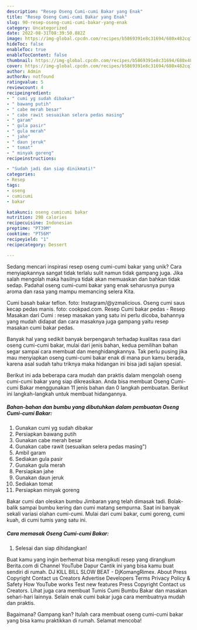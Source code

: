 ```yaml
---
description: "Resep Oseng Cumi-cumi Bakar yang Enak"
title: "Resep Oseng Cumi-cumi Bakar yang Enak"
slug: 90-resep-oseng-cumi-cumi-bakar-yang-enak
category: Uncategorized
date: 2022-08-31T08:39:50.882Z
image: https://img-global.cpcdn.com/recipes/b5869391e8c31694/680x482cq70/oseng-cumi-cumi-bakar-foto-resep-utama.jpg
hideToc: false
enableToc: true
enableTocContent: false
thumbnail: https://img-global.cpcdn.com/recipes/b5869391e8c31694/680x482cq70/oseng-cumi-cumi-bakar-foto-resep-utama.jpg
cover: https://img-global.cpcdn.com/recipes/b5869391e8c31694/680x482cq70/oseng-cumi-cumi-bakar-foto-resep-utama.jpg
author: Admin
authorAv: notfound
ratingvalue: 5
reviewcount: 4
recipeingredient:
- " cumi yg sudah dibakar"
- " bawang putih"
- " cabe merah besar"
- " cabe rawit sesuaikan selera pedas masing"
- " garam"
- " gula pasir"
- " gula merah"
- " jahe"
- " daun jeruk"
- " tomat"
- " minyak goreng"
recipeinstructions:

- "Sudah jadi dan siap dinikmati!"
categories:
- Resep
tags:
- oseng
- cumicumi
- bakar

katakunci: oseng cumicumi bakar 
nutrition: 298 calories
recipecuisine: Indonesian
preptime: "PT39M"
cooktime: "PT56M"
recipeyield: "1"
recipecategory: Dessert

---
```





Sedang mencari inspirasi resep oseng cumi-cumi bakar yang unik? Cara menyiapkannya sangat tidak terlalu sulit namun tidak gampang juga. Jika salah mengolah maka hasilnya tidak akan memuaskan dan bahkan tidak sedap. Padahal oseng cumi-cumi bakar yang enak seharusnya punya aroma dan rasa yang mampu memancing selera Kita.





Cumi basah bakar teflon. foto: Instagram/@yzmalicious. Oseng cumi saus kecap pedas manis. foto: cookpad.com. Resep Cumi bakar pedas - Resep Masakan dari Cumi : resep masakan yang satu ini perlu dicoba, bahannya yang mudah didapat dan cara masaknya juga gampang yaitu resep masakan cumi bakar pedas.

Banyak hal yang sedikit banyak berpengaruh terhadap kualitas rasa dari oseng cumi-cumi bakar, mulai dari jenis bahan, kedua pemilihan bahan segar sampai cara membuat dan menghidangkannya. Tak perlu pusing jika mau menyiapkan oseng cumi-cumi bakar enak di mana pun kamu berada, karena asal sudah tahu triknya maka hidangan ini bisa jadi sajian spesial.






Berikut ini ada beberapa cara mudah dan praktis dalam mengolah oseng cumi-cumi bakar yang siap dikreasikan. Anda bisa membuat Oseng Cumi-cumi Bakar menggunakan 11 jenis bahan dan 0 langkah pembuatan. Berikut ini langkah-langkah untuk membuat hidangannya.

<!--inarticleads1-->

##### Bahan-bahan dan bumbu yang dibutuhkan dalam pembuatan Oseng Cumi-cumi Bakar:

1. Gunakan  cumi yg sudah dibakar
1. Persiapkan  bawang putih
1. Gunakan  cabe merah besar
1. Gunakan  cabe rawit (sesuaikan selera pedas masing&#34;)
1. Ambil  garam
1. Sediakan  gula pasir
1. Gunakan  gula merah
1. Persiapkan  jahe
1. Gunakan  daun jeruk
1. Sediakan  tomat
1. Persiapkan  minyak goreng


Bakar cumi dan oleskan bumbu Jimbaran yang telah dimasak tadi. Bolak-balik sampai bumbu kering dan cumi matang sempurna. Saat ini banyak sekali variasi olahan cumi-cumi. Mulai dari cumi bakar, cumi goreng, cumi kuah, di cumi tumis yang satu ini. 

<!--inarticleads2-->

##### Cara memasak Oseng Cumi-cumi Bakar:


1. Selesai dan siap dihidangkan!

Buat kamu yang ingin berhemat bisa mengikuti resep yang dirangkum Berita.com di Channel YouTube Dapur Cantik ini yang bisa kamu buat sendiri di rumah. DJ KILL BILL SLOW BEAT - DjKomangRimex. About Press Copyright Contact us Creators Advertise Developers Terms Privacy Policy &amp; Safety How YouTube works Test new features Press Copyright Contact us Creators. Lihat juga cara membuat Tumis Cumi Bumbu Bakar dan masakan sehari-hari lainnya. Selain enak cumi bakar juga cara membuatnya mudah dan praktis. 

Bagaimana? Gampang kan? Itulah cara membuat oseng cumi-cumi bakar yang bisa kamu praktikkan di rumah. Selamat mencoba!
